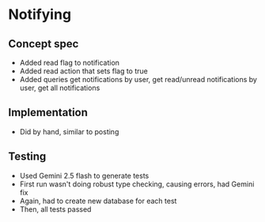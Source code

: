 # Notifying
## Concept spec
- Added read flag to notification
- Added read action that sets flag to true
- Added queries get notifications by user, get read/unread notifications by user, get all notifications

## Implementation
- Did by hand, similar to posting

## Testing
- Used Gemini 2.5 flash to generate tests
- First run wasn't doing robust type checking, causing errors, had Gemini fix
- Again, had to create new database for each test
- Then, all tests passed
